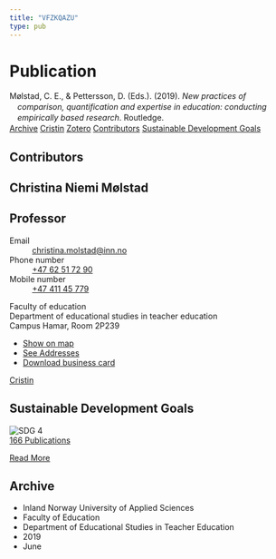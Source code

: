 ```yaml
---
title: "VFZKQAZU"
type: pub
---
```

<h1>Publication</h1>
<article id="csl-bib-container-VFZKQAZU" class="csl-bib-container">
  <div class="csl-bib-body" style="line-height: 1.35; padding-left: 1em; text-indent:-1em;">
  <div class="csl-entry">M&#xF8;lstad, C. E., &amp; Pettersson, D. (Eds.). (2019). <i>New practices of comparison, quantification and expertise in education: conducting empirically based research</i>. Routledge.</div>
</div>
  <div class="csl-bib-buttons">
    <a href="#taxonomy-article-VFZKQAZU" class="csl-bib-button">Archive</a>
    <a href alt="Cristin URL" class="csl-bib-button">Cristin</a>
    <a href alt="Zotero URL" class="csl-bib-button">Zotero</a>
    <a href="#contributors-article-VFZKQAZU" class="csl-bib-button">Contributors</a>
    <a href="#sdg-article-VFZKQAZU" class="csl-bib-button">Sustainable Development Goals</a>
  </div>
  <div id="csl-bib-meta-container-VFZKQAZU"></div>
</article>
<div id="csl-bib-meta-VFZKQAZU" class="csl-bib-meta">
  <article id="contributors-article-VFZKQAZU" class="contributors-article">
    <h1>Contributors</h1>
    <div class="personas">
<div class="vrtx-hinn-person-card">
<div class="photo">
<i class="lar la-user-circle missing-person"></i>
</div>
<div class="info">
<hgroup><h1>Christina Niemi Mølstad</h1>
<h2>Professor</h2>
</hgroup><dl>
<dt>Email</dt>
<dd>
<a href="mailto:christina.molstad@inn.no">christina.molstad@inn.no</a>
</dd>
<dt>Phone number</dt>
<dd><a href="tel:+4762517290">
+47 62 51 72 90
</a></dd>
<dt>Mobile number</dt>
<dd><a href="tel:+4741145779">
+47 411 45 779
</a></dd>
</dl>
<p>
Faculty of education<br>
Department of educational studies in teacher education<br>
Campus Hamar,
Room 2P239
</p>
<ul class="vrtx-hinn-links">
<li><a href="https://www.google.com/maps?q=60.796004,11.072099">Show on map</a></li>
<li><a href="https://www.inn.no/english/find-an-employee/christina-molstad.html#vrtx-hinn-addresses">See Addresses</a></li>
<li><a href="https://www.inn.no/english/find-an-employee/christina-molstad.html?vrtx=vcf">Download business card</a></li>
</ul>
</div>
</div>
<a href="https://app.cristin.no/persons/show.jsf?id=5325" alt="Cristin URL" class="personas-cristin">Cristin</a>
</div>
  </article>
  <article id="sdg-article-VFZKQAZU" class="sdg-article">
    <h1>Sustainable Development Goals</h1>
    <div class="sdg-container"><div id="sdg4" class="sdg">
<img src="{{< params subfolder >}}images/sdg/sdg04_en.png" class="image" alt="SDG 4">
<div class="sdg-overlay">
<a href="{{< params subfolder >}}en/archive/?sdg=4#archive" class="sdg-publication-count"><span>166</span> Publications</a>
<p><a href="https://sdgs.un.org/goals/goal4" class="sdg-read-more">Read More</a></p>
</div>
</div></div>
  </article>
  <article id="taxonomy-article-VFZKQAZU" class="taxonomy-article">
    <h1>Archive</h1>
    <ul>
      <li>Inland Norway University of Applied Sciences</li>
      <li>Faculty of Education</li>
      <li>Department of Educational Studies in Teacher Education</li>
      <li>2019</li>
      <li>June</li>
    </ul>
  </article>
</div>
